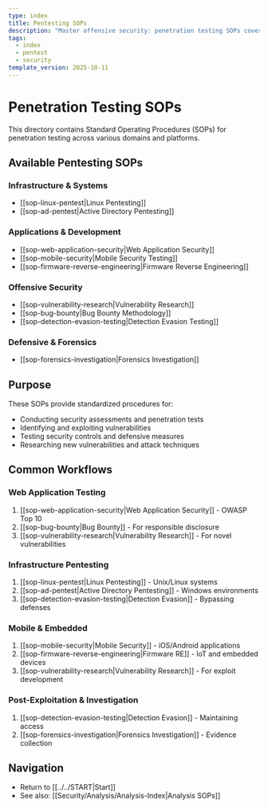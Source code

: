```yaml
---
type: index
title: Pentesting SOPs
description: "Master offensive security: penetration testing SOPs covering web apps, AD, mobile, Linux, forensics, bug bounty & detection evasion techniques."
tags:
  - index
  - pentest
  - security
template_version: 2025-10-11
---
```


# Penetration Testing SOPs

This directory contains Standard Operating Procedures (SOPs) for penetration testing across various domains and platforms.

## Available Pentesting SOPs

### Infrastructure & Systems
- [[sop-linux-pentest|Linux Pentesting]]
- [[sop-ad-pentest|Active Directory Pentesting]]

### Applications & Development
- [[sop-web-application-security|Web Application Security]]
- [[sop-mobile-security|Mobile Security Testing]]
- [[sop-firmware-reverse-engineering|Firmware Reverse Engineering]]

### Offensive Security
- [[sop-vulnerability-research|Vulnerability Research]]
- [[sop-bug-bounty|Bug Bounty Methodology]]
- [[sop-detection-evasion-testing|Detection Evasion Testing]]

### Defensive & Forensics
- [[sop-forensics-investigation|Forensics Investigation]]

## Purpose

These SOPs provide standardized procedures for:
- Conducting security assessments and penetration tests
- Identifying and exploiting vulnerabilities
- Testing security controls and defensive measures
- Researching new vulnerabilities and attack techniques

## Common Workflows

### Web Application Testing
1. [[sop-web-application-security|Web Application Security]] - OWASP Top 10
2. [[sop-bug-bounty|Bug Bounty]] - For responsible disclosure
3. [[sop-vulnerability-research|Vulnerability Research]] - For novel vulnerabilities

### Infrastructure Pentesting
1. [[sop-linux-pentest|Linux Pentesting]] - Unix/Linux systems
2. [[sop-ad-pentest|Active Directory Pentesting]] - Windows environments
3. [[sop-detection-evasion-testing|Detection Evasion]] - Bypassing defenses

### Mobile & Embedded
1. [[sop-mobile-security|Mobile Security]] - iOS/Android applications
2. [[sop-firmware-reverse-engineering|Firmware RE]] - IoT and embedded devices
3. [[sop-vulnerability-research|Vulnerability Research]] - For exploit development

### Post-Exploitation & Investigation
1. [[sop-detection-evasion-testing|Detection Evasion]] - Maintaining access
2. [[sop-forensics-investigation|Forensics Investigation]] - Evidence collection

## Navigation

- Return to [[../../START|Start]]
- See also: [[Security/Analysis/Analysis-Index|Analysis SOPs]]
